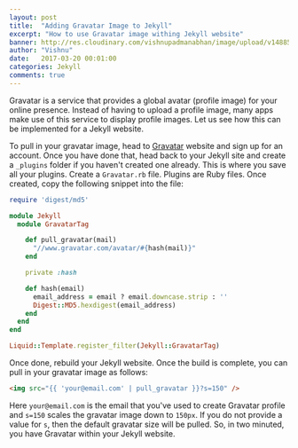 ```yaml
---
layout: post
title:  "Adding Gravatar Image to Jekyll"
excerpt: "How to use Gravatar image withing Jekyll website"
banner: http://res.cloudinary.com/vishnupadmanabhan/image/upload/v1488591100/jekyll.jpg
author: "Vishnu"
date:   2017-03-20 00:01:00
categories: Jekyll
comments: true
---
```

Gravatar is a service that provides a global avatar (profile image) for your online presence. Instead of having to upload a profile image, many apps make use of this service to display profile images.  Let us see how this can be implemented for a Jekyll website.

To pull in your gravatar image, head to [Gravatar](https://gravatar.com) website and sign up for an account. Once you have done that, head back to your Jekyll site and create a `_plugins` folder if you haven't created one already. This is where you save all your plugins. Create a `Gravatar.rb` file. Plugins are Ruby files. Once created, copy the following snippet into the file:

```ruby
require 'digest/md5'

module Jekyll
  module GravatarTag

    def pull_gravatar(mail)
      "//www.gravatar.com/avatar/#{hash(mail)}"
    end

    private :hash

    def hash(email)
      email_address = email ? email.downcase.strip : ''
      Digest::MD5.hexdigest(email_address)
    end
  end
end

Liquid::Template.register_filter(Jekyll::GravatarTag)
```

Once done, rebuild your Jekyll website. Once the build is complete, you can pull in your gravatar image as follows:

```html
<img src="{{ 'your@email.com' | pull_gravatar }}?s=150" />
```

Here `your@email.com` is the email that you've used to create Gravatar profile and `s=150` scales the gravatar image down to `150px`. If you do not provide a value for `s`, then the default gravatar size will be pulled. So, in two minuted, you have Gravatar within your Jekyll website.